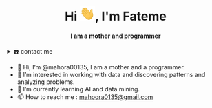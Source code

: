 <div align="center">
<h1 align="center">Hi <img width="35" src="https://github.com/1999AZZAR/1999AZZAR/blob/main/resources/img/waving.gif">, I'm Fateme</h1>
<h4 align="center">I am a mother and programmer</h4>
</div>


<details>
  <summary>☎️ contact me</summary>
<div>
  <samp>
    <h2 align="center">😎 you can reach me by:</h2>
    <p align="center">
      <br/>
      <a href="https://www.linkedin.com/in/mahoora00135/" target="blank"><img align="center"
         src="https://img.shields.io/badge/linkedin-%231DA1F2.svg?style=for-the-badge&logo=linkedin&logoColor=white"
         alt="azzar" height="30"/></a>
      <a href="https://mahoora00135@gmail.com" target="blank"><img align="center"
         src="https://img.shields.io/badge/gmail-EA4335.svg?style=for-the-badge&logo=gmail&logoColor=white"
         alt="azzar" height="30"/></a>
      <br>
  </samp>
</div>
</details>





- 👋 Hi, I’m @mahora00135, I am a mother and a programmer.
- 👀 I’m interested in working with data and discovering patterns and analyzing problems.
- 🌱 I’m currently learning AI and data mining.
- 📫 How to reach me : mahoora0135@gmail.com
<!---
mahora00135/mahora00135 is a ✨ special ✨ repository because its `README.md` (this file) appears on your GitHub profile.
You can click the Preview link to take a look at your changes.
--->

